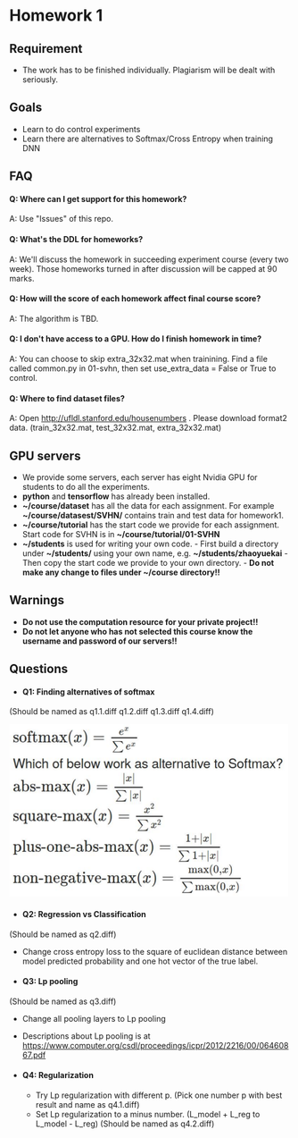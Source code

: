 # Homework 1

## Requirement
- The work has to be finished individually. Plagiarism will be dealt with seriously.

## Goals
- Learn to do control experiments
- Learn there are alternatives to Softmax/Cross Entropy when training DNN

## FAQ
#### Q: Where can I get support for this homework?
A: Use "Issues" of this repo.

#### Q: What's the DDL for homeworks?
A: We'll discuss the homework in succeeding experiment course (every two week). Those homeworks turned in after discussion will be capped at 90 marks.

#### Q: How will the score of each homework affect final course score?
A: The algorithm is TBD.

#### Q: I don't have access to a GPU. How do I finish homework in time?
A: You can choose to skip extra\_32x32.mat when trainining. Find a file called common.py in 01-svhn, then set use\_extra\_data = False or True to control.

#### Q: Where to find dataset files?
A: Open http://ufldl.stanford.edu/housenumbers . Please download format2 data. (train\_32x32.mat, test\_32x32.mat, extra\_32x32.mat)

## GPU servers
- We provide some servers, each server has eight Nvidia GPU for students to do all the experiments.
- **python** and **tensorflow** has already been installed.
- **~/course/dataset** has all the data for each assignment. For example **~/course/datasest/SVHN/** contains train and test data for homework1.
- **~/course/tutorial** has the start code we provide for each assignment. Start code for SVHN is in **~/course/tutorial/01-SVHN**
- **~/students** is used for writing your own code. 
        - First build a directory under **~/students/** using your own name, e.g. **~/students/zhaoyuekai**
        - Then copy the start code we provide to your own directory.
        - **Do not make any change to files under ~/course directory!!**

## Warnings
- **Do not use the computation resource for your private project!!**
- **Do not let anyone who has not selected this course know the username and password of our servers!!**

## Questions
- #### Q1: Finding alternatives of softmax
(Should be named as q1.1.diff q1.2.diff q1.3.diff q1.4.diff)

  <img src="./images/find_soft.png" width="500px"/>

- #### Q2: Regression vs Classification
(Should be named as q2.diff)
  - Change cross entropy loss to the square of euclidean distance between model predicted probability and one hot vector of the true label.

- #### Q3: Lp pooling
(Should be named as q3.diff)
  - Change all pooling layers to Lp pooling
  - Descriptions about Lp pooling is at https://www.computer.org/csdl/proceedings/icpr/2012/2216/00/06460867.pdf

- #### Q4: Regularization
  - Try Lp regularization with different p. (Pick one number p with best result and name as q4.1.diff)
  - Set Lp regularization to a minus number. (L_model + L_reg to L_model - L_reg) (Should be named as q4.2.diff)

